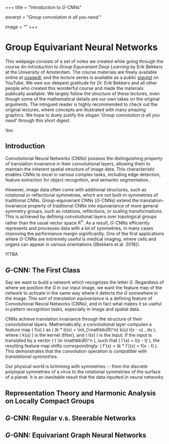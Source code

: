 +++
title = "Introduction to $G$-CNNs"

excerpt = "*Group convolution is all you need.*"

image = ""
+++

# Group Equivariant Neural Networks

This webpage consists of a set of notes we created while going through the course *An Introduction to Group Equivariant Deep Learning* by Erik Bekkers at the University of Amsterdam. The course materials are freely available online at [uvagedl](https://uvagedl.github.io/), and the lecture series is available as a public [playlist](https://www.youtube.com/playlist?list=PL8FnQMH2k7jzPrxqdYufoiYVHim8PyZWd) on YouTube. We owe our deepest gratitude for *Dr.* Erik Bekkers and all other people who created this wonderful course and made the materials publically available. We largely follow the structure of these lectures, even though some of the mathematical details are our own takes on the original arguments. The intrigued reader is highly recommended to check out the original lectures, where concepts are illustrated with many amazing graphics. We hope to duely justify the slogan '*Group convolution is all you need*' through this short digest. 

\toc

## Introduction

Convolutional Neural Networks (CNNs) possess the distinguishing property of translation invariance in their convolutional layers, allowing them to maintain the inherent spatial structure of image data. This characteristic enables CNNs to excel in various complex tasks, including edge detection, feature extraction for object recognition, and semantic segmentation.

However, image data often come with additional structures, such as rotational or reflectional symmetries, which are not built-in symmetries of traditional CNNs. Group-equivariant CNNs ($G$-CNNs) extend the translation-invariance property of traditional CNNs into equivariance of more general symmetry groups, such as rotations, reflections, or scaling transformations. This is achieved by defining convolutional layers over topological groups rather than the usual vector space $\mathbb{R}^n$. As a result, $G$-CNNs efficiently represents and processes data with a lot of symmetries, in many cases improving the performance margin significantly. One of the first applications where $G$-CNNs are extremely useful is medical imaging, where cells and organs can appear in various orientations ([Bekkers et.al. 2018]). 

!!!TBA

## $G$-CNN: The First Class

Say we want to build a network which recognizes the letter $G$. Regardless of where we position the $G$ in our input image, we want the feature map of the network to activate in the same way where it detects the $G$ somewhere in the image. This sort of *translation equivariance* is a defining feature of Convolutional Neural Networks (CNNs), and in fact what makes it so useful in pattern recognition tasks, especially in image and spatial data. 

CNNs achieve translation invariance through the structure of their convolutional layers. Mathematically, a convolutional layer computes a feature map \( f(x) \) as \( (k * I)(x) = \int_{\mathbb{R}^n} k(u) I(x - u) \, du \), where \( k(u) \) is the kernel (filter), and \( I(x) \) is the input. If the input is translated by a vector \( t \in \mathbb{R}^n \), such that \( I'(x) = I(x - t) \), the resulting feature map shifts correspondingly: \( f'(x) = (k * I')(x) = f(x - t) \). This demonstrates that the convolution operation is *compatible with translational symmetries*. 

Our physical world is brimming with symmetries -- from the discrete polytopal symmetries of a virus to the rotational symmetries of the surface of a planet. It is an inevitable result that the data inputted in neural networks 







## Representation Theory and Harmonic Analysis on Locally Compact Groups





## $G$-CNN: Regular v.s. Steerable Networks






## $G$-GNN: Equivariant Graph Neural Networks